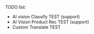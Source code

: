 TODO list:
- AI vision Classify TEST (support)
- AI Vision Product Rec TEST (support)
- Custom Translate TEST
